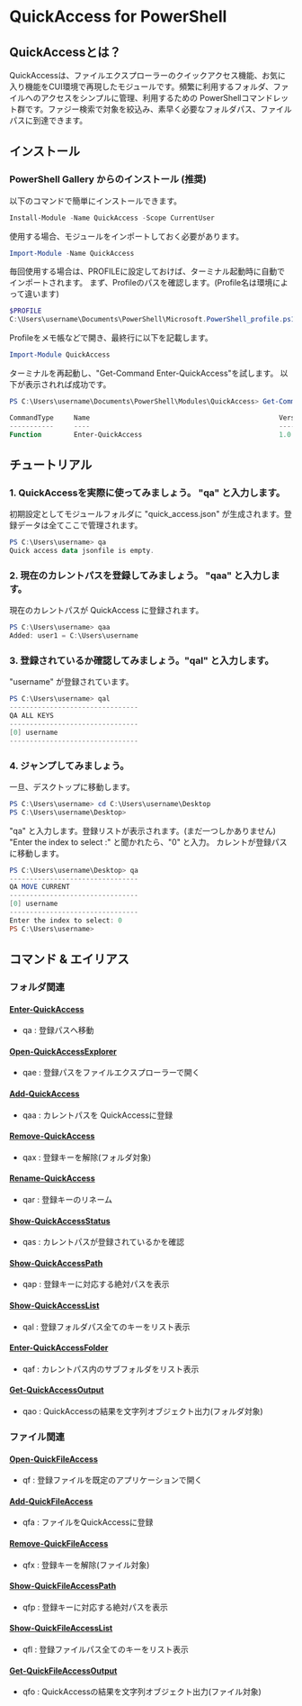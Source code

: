 # QuickAccess for PowerShell

## QuickAccessとは？
QuickAccessは、ファイルエクスプローラーのクイックアクセス機能、お気に入り機能をCUI環境で再現したモジュールです。頻繁に利用するフォルダ、ファイルへのアクセスをシンプルに管理、利用するための PowerShellコマンドレット群です。ファジー検索で対象を絞込み、素早く必要なフォルダパス、ファイルパスに到達できます。

## インストール

### PowerShell Gallery からのインストール (推奨)

以下のコマンドで簡単にインストールできます。

```powershell
Install-Module -Name QuickAccess -Scope CurrentUser
```

使用する場合、モジュールをインポートしておく必要があります。

```powershell
Import-Module -Name QuickAccess
```

毎回使用する場合は、PROFILEに設定しておけば、ターミナル起動時に自動でインポートされます。
まず、Profileのパスを確認します。(Profile名は環境によって違います)

```powershell
$PROFILE
C:\Users\username\Documents\PowerShell\Microsoft.PowerShell_profile.ps1
```
Profileをメモ帳などで開き、最終行に以下を記載します。

```powershell
Import-Module QuickAccess
```

ターミナルを再起動し、"Get-Command Enter-QuickAccess"を試します。
以下が表示されれば成功です。

```powershell
PS C:\Users\username\Documents\PowerShell\Modules\QuickAccess> Get-Command Enter-QuickAccess

CommandType     Name                                               Version    Source
-----------     ----                                               -------    ------
Function        Enter-QuickAccess                                  1.0.0      QuickAccess
```

## チュートリアル

### 1. QuickAccessを実際に使ってみましょう。 "qa" と入力します。
初期設定としてモジュールフォルダに "quick_access.json" が生成されます。登録データは全てここで管理されます。
```powershell
PS C:\Users\username> qa
Quick access data jsonfile is empty.
```

### 2. 現在のカレントパスを登録してみましょう。 "qaa" と入力します。
現在のカレントパスが QuickAccess に登録されます。
```powershell
PS C:\Users\username> qaa
Added: user1 = C:\Users\username
```

### 3. 登録されているか確認してみましょう。"qal" と入力します。
"username" が登録されています。
```powershell
PS C:\Users\username> qal
--------------------------------
QA ALL KEYS
--------------------------------
[0] username
--------------------------------
```

### 4. ジャンプしてみましょう。
一旦、デスクトップに移動します。
```powershell
PS C:\Users\username> cd C:\Users\username\Desktop
PS C:\Users\username\Desktop>
```

"qa" と入力します。登録リストが表示されます。(まだ一つしかありません)
"Enter the index to select :" と聞かれたら、"0" と入力。
カレントが登録パスに移動します。
```powershell
PS C:\Users\username\Desktop> qa
--------------------------------
QA MOVE CURRENT
--------------------------------
[0] username
--------------------------------
Enter the index to select: 0
PS C:\Users\username>
```

## コマンド & エイリアス 
### フォルダ関連
#### [Enter-QuickAccess](https://github.com/June-10-cloudy/QuickAccess/blob/master/docs/ja-JP/Enter-QuickAccess.md)
- qa : 登録パスへ移動 
#### [Open-QuickAccessExplorer](https://github.com/June-10-cloudy/QuickAccess/blob/master/docs/ja-JP/Open-QuickAccessExplorer.md)
- qae : 登録パスをファイルエクスプローラーで開く
#### [Add-QuickAccess](https://github.com/June-10-cloudy/QuickAccess/blob/master/docs/ja-JP/Add-QuickAccess.md)
- qaa : カレントパスを QuickAccessに登録
#### [Remove-QuickAccess](https://github.com/June-10-cloudy/QuickAccess/blob/master/docs/ja-JP/Remove-QuickAccess.md)
- qax : 登録キーを解除(フォルダ対象)
#### [Rename-QuickAccess](https://github.com/June-10-cloudy/QuickAccess/blob/master/docs/ja-JP/Rename-QuickAccess.md)
- qar : 登録キーのリネーム
#### [Show-QuickAccessStatus](https://github.com/June-10-cloudy/QuickAccess/blob/master/docs/ja-JP/Show-QuickAccessStatus.md)
- qas : カレントパスが登録されているかを確認
#### [Show-QuickAccessPath](https://github.com/June-10-cloudy/QuickAccess/blob/master/docs/ja-JP/Show-QuickAccessPath.md)
- qap : 登録キーに対応する絶対パスを表示
#### [Show-QuickAccessList](https://github.com/June-10-cloudy/QuickAccess/blob/master/docs/ja-JP/Show-QuickAccessList.md)
- qal : 登録フォルダパス全てのキーをリスト表示
#### [Enter-QuickAccessFolder](https://github.com/June-10-cloudy/QuickAccess/blob/master/docs/ja-JP/Enter-QuickAccessFolder.md)
- qaf : カレントパス内のサブフォルダをリスト表示
#### [Get-QuickAccessOutput](https://github.com/June-10-cloudy/QuickAccess/blob/master/docs/ja-JP/Get-QuickAccessOutput.md)
- qao : QuickAccessの結果を文字列オブジェクト出力(フォルダ対象)
### ファイル関連
#### [Open-QuickFileAccess](https://github.com/June-10-cloudy/QuickAccess/blob/master/docs/ja-JP/Open-QuickFileAccess.md)
- qf : 登録ファイルを既定のアプリケーションで開く
#### [Add-QuickFileAccess](https://github.com/June-10-cloudy/QuickAccess/blob/master/docs/ja-JP/Add-QuickFileAccess.md)
- qfa : ファイルをQuickAccessに登録
#### [Remove-QuickFileAccess](https://github.com/June-10-cloudy/QuickAccess/blob/master/docs/ja-JP/Remove-QuickFileAccess.md)
- qfx : 登録キーを解除(ファイル対象)
#### [Show-QuickFileAccessPath](https://github.com/June-10-cloudy/QuickAccess/blob/master/docs/ja-JP/Show-QuickFileAccessPath.md)
- qfp : 登録キーに対応する絶対パスを表示
#### [Show-QuickFileAccessList](https://github.com/June-10-cloudy/QuickAccess/blob/master/docs/ja-JP/Show-QuickFileAccessList.md)
- qfl : 登録ファイルパス全てのキーをリスト表示
#### [Get-QuickFileAccessOutput](https://github.com/June-10-cloudy/QuickAccess/blob/master/docs/ja-JP/Get-QuickFileAccessOutput.md)
- qfo : QuickAccessの結果を文字列オブジェクト出力(ファイル対象)

